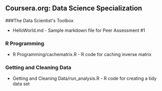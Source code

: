 ## Coursera.org: Data Science Specialization

###The Data Scientist's Toolbox
* HelloWorld.md - Sample markdown file for Peer Assessment #1

### R Programming
* R Programming/cachematrix.R - R code for caching inverse matrix

### Getting and Cleaning Data
* Getting and Cleaning Data/run_analysis.R - R code for creating a tidy data set
